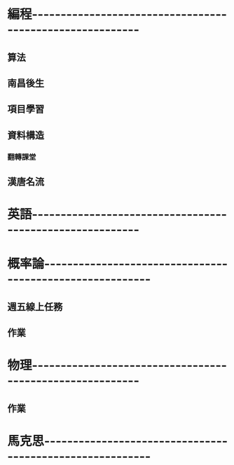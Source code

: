 
# 編程---------------------------------------------------------

## 算法

## 南昌後生

## 項目學習

## 資料構造
  ### 翻轉課堂

## 漢唐名流


# 英語---------------------------------------------------------



# 概率論---------------------------------------------------------

## 週五線上任務
## 作業

# 物理---------------------------------------------------------

## 作業
###

# 馬克思---------------------------------------------------------






